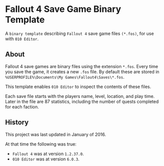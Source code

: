 # Fallout 4 Save Game Binary Template

A `binary template` describing `Fallout 4` save game files `(*.fos)`, for use with `010 Editor`.

## About

Fallout 4 save games are binary files using the extension `*.fos`.  Every time you save the game, it creates a new `.fos` file.  By default these are stored in `%USERPROFILE%\Documents\My Games\Fallout4\Saves\*.fos`.

This template enables `010 Editor` to inspect the contents of these files.

Each save file starts with the players name, level, location, and play time.  Later in the file are 87 statistics, including the number of quests completed for each faction.

## History

This project was last updated in January of 2016.

At that time the following was true:

* `Fallout 4` was at version `1.2.37.0`.
* `010 Editor` was at version `6.0.3`.
